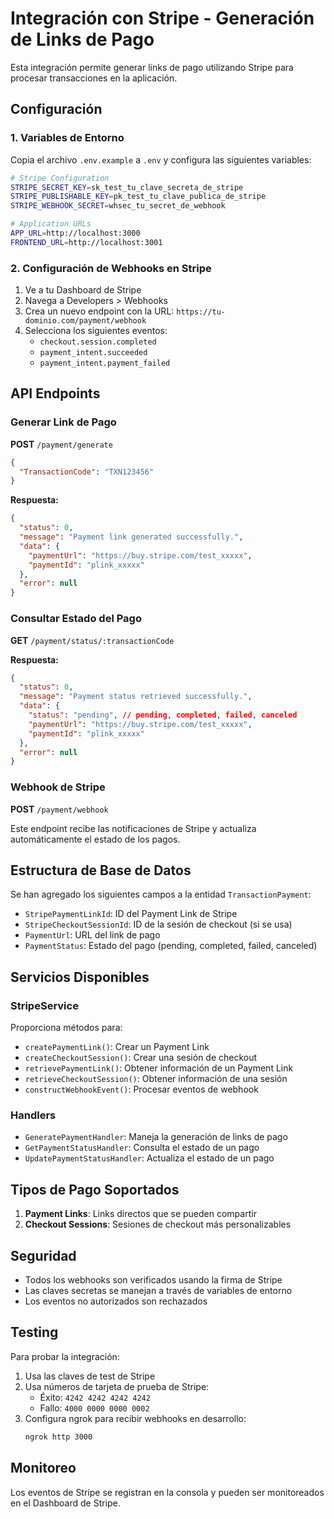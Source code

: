 # Integración con Stripe - Generación de Links de Pago

Esta integración permite generar links de pago utilizando Stripe para procesar transacciones en la aplicación.

## Configuración

### 1. Variables de Entorno

Copia el archivo `.env.example` a `.env` y configura las siguientes variables:

```bash
# Stripe Configuration
STRIPE_SECRET_KEY=sk_test_tu_clave_secreta_de_stripe
STRIPE_PUBLISHABLE_KEY=pk_test_tu_clave_publica_de_stripe
STRIPE_WEBHOOK_SECRET=whsec_tu_secret_de_webhook

# Application URLs
APP_URL=http://localhost:3000
FRONTEND_URL=http://localhost:3001
```

### 2. Configuración de Webhooks en Stripe

1. Ve a tu Dashboard de Stripe
2. Navega a Developers > Webhooks
3. Crea un nuevo endpoint con la URL: `https://tu-dominio.com/payment/webhook`
4. Selecciona los siguientes eventos:
   - `checkout.session.completed`
   - `payment_intent.succeeded`
   - `payment_intent.payment_failed`

## API Endpoints

### Generar Link de Pago

**POST** `/payment/generate`

```json
{
  "TransactionCode": "TXN123456"
}
```

**Respuesta:**
```json
{
  "status": 0,
  "message": "Payment link generated successfully.",
  "data": {
    "paymentUrl": "https://buy.stripe.com/test_xxxxx",
    "paymentId": "plink_xxxxx"
  },
  "error": null
}
```

### Consultar Estado del Pago

**GET** `/payment/status/:transactionCode`

**Respuesta:**
```json
{
  "status": 0,
  "message": "Payment status retrieved successfully.",
  "data": {
    "status": "pending", // pending, completed, failed, canceled
    "paymentUrl": "https://buy.stripe.com/test_xxxxx",
    "paymentId": "plink_xxxxx"
  },
  "error": null
}
```

### Webhook de Stripe

**POST** `/payment/webhook`

Este endpoint recibe las notificaciones de Stripe y actualiza automáticamente el estado de los pagos.

## Estructura de Base de Datos

Se han agregado los siguientes campos a la entidad `TransactionPayment`:

- `StripePaymentLinkId`: ID del Payment Link de Stripe
- `StripeCheckoutSessionId`: ID de la sesión de checkout (si se usa)
- `PaymentUrl`: URL del link de pago
- `PaymentStatus`: Estado del pago (pending, completed, failed, canceled)

## Servicios Disponibles

### StripeService

Proporciona métodos para:

- `createPaymentLink()`: Crear un Payment Link
- `createCheckoutSession()`: Crear una sesión de checkout
- `retrievePaymentLink()`: Obtener información de un Payment Link
- `retrieveCheckoutSession()`: Obtener información de una sesión
- `constructWebhookEvent()`: Procesar eventos de webhook

### Handlers

- `GeneratePaymentHandler`: Maneja la generación de links de pago
- `GetPaymentStatusHandler`: Consulta el estado de un pago
- `UpdatePaymentStatusHandler`: Actualiza el estado de un pago

## Tipos de Pago Soportados

1. **Payment Links**: Links directos que se pueden compartir
2. **Checkout Sessions**: Sesiones de checkout más personalizables

## Seguridad

- Todos los webhooks son verificados usando la firma de Stripe
- Las claves secretas se manejan a través de variables de entorno
- Los eventos no autorizados son rechazados

## Testing

Para probar la integración:

1. Usa las claves de test de Stripe
2. Usa números de tarjeta de prueba de Stripe:
   - Éxito: `4242 4242 4242 4242`
   - Fallo: `4000 0000 0000 0002`
3. Configura ngrok para recibir webhooks en desarrollo:
   ```bash
   ngrok http 3000
   ```

## Monitoreo

Los eventos de Stripe se registran en la consola y pueden ser monitoreados en el Dashboard de Stripe.
